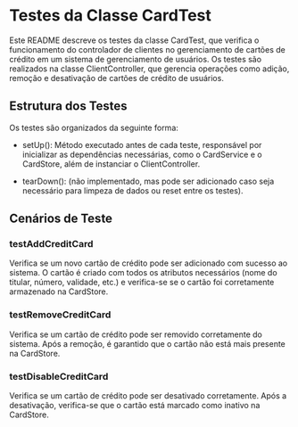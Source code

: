 # Testes da Classe CardTest

Este README descreve os testes da classe CardTest, que verifica o funcionamento do controlador de clientes no gerenciamento de cartões de crédito em um sistema de gerenciamento de usuários. Os testes são realizados na classe ClientController, que gerencia operações como adição, remoção e desativação de cartões de crédito de usuários.

## Estrutura dos Testes
Os testes são organizados da seguinte forma:

- setUp(): Método executado antes de cada teste, responsável por inicializar as dependências necessárias, como o CardService e o CardStore, além de instanciar o ClientController.

- tearDown(): (não implementado, mas pode ser adicionado caso seja necessário para limpeza de dados ou reset entre os testes).

## Cenários de Teste
### testAddCreditCard
Verifica se um novo cartão de crédito pode ser adicionado com sucesso ao sistema. O cartão é criado com todos os atributos necessários (nome do titular, número, validade, etc.) e verifica-se se o cartão foi corretamente armazenado na CardStore.

### testRemoveCreditCard
Verifica se um cartão de crédito pode ser removido corretamente do sistema. Após a remoção, é garantido que o cartão não está mais presente na CardStore.

### testDisableCreditCard
Verifica se um cartão de crédito pode ser desativado corretamente. Após a desativação, verifica-se que o cartão está marcado como inativo na CardStore.

